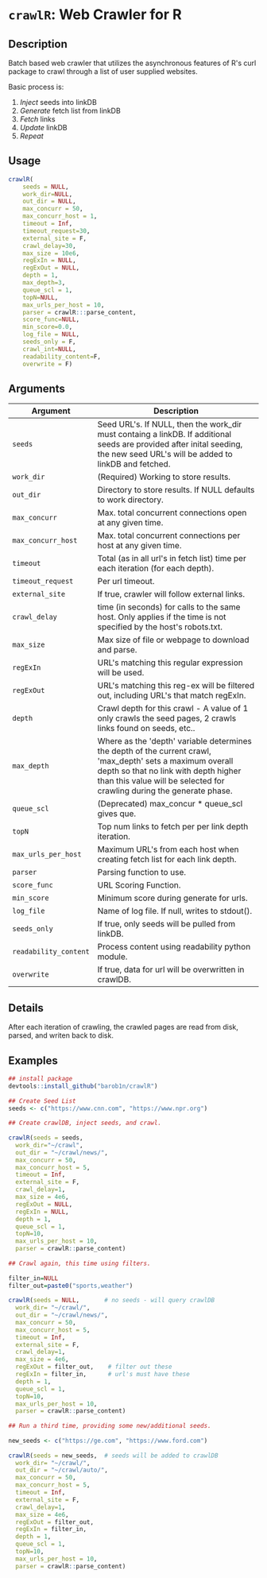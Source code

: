 # `crawlR`: Web Crawler for R

## Description

 Batch based web crawler that utilizes the asynchronous features of R's curl package to crawl through a
 list of user supplied websites.  
 
 Basic process is:
 1. *Inject* seeds into linkDB
 2. *Generate* fetch list from linkDB
 3. *Fetch* links
 4. *Update* linkDB
 4. *Repeat*

 
## Usage

```r
crawlR(
    seeds = NULL,
    work_dir=NULL,
    out_dir = NULL,
    max_concurr = 50,
    max_concurr_host = 1,
    timeout = Inf,
    timeout_request=30,
    external_site = F,
    crawl_delay=30,
    max_size = 10e6,
    regExIn = NULL,
    regExOut = NULL,
    depth = 1,
    max_depth=3,
    queue_scl = 1,
    topN=NULL,
    max_urls_per_host = 10,
    parser = crawlR:::parse_content,
    score_func=NULL,
    min_score=0.0,
    log_file = NULL,
    seeds_only = F,
    crawl_int=NULL,
    readability_content=F,
    overwrite = F)
```


## Arguments

Argument      |Description
------------- |----------------
```seeds```     |     Seed URL's. If NULL, then the work_dir must containg a linkDB.  If additional seeds are provided after inital seeding, the new seed URL's will be added to linkDB and fetched.
```work_dir```     |     (Required) Working to store results.
```out_dir```     |     Directory to store results. If NULL defaults to work directory.
```max_concurr```     |     Max. total concurrent connections open at any given time.
```max_concurr_host```     |     Max. total concurrent connections per host at any given time.
```timeout```     |     Total (as in all url's in fetch list) time per each iteration (for each depth).
```timeout_request```	| Per url timeout.
```external_site```     |     If true, crawler will follow external links.
```crawl_delay```     |     time (in seconds) for calls to the same host. Only applies if the  time is not specified by the host's robots.txt.
```max_size```     |     Max size of file or webpage to download and parse.
```regExIn```     |     URL's matching this regular expression will be used.
```regExOut```     |     URL's matching this reg-ex  will be filtered out, including URL's that match regExIn.
```depth```     |     Crawl depth for this crawl - A value of 1 only crawls the seed pages, 2 crawls links found on seeds, etc..
```max_depth```     |     Where as the 'depth' variable determines the depth of the current crawl, 'max_depth' sets a maximum overall depth so that no link with depth higher than this value will be selected for crawling during the generate phase.
```queue_scl```     |     (Deprecated) max_concur * queue_scl gives que.
```topN```     |     Top num links to fetch per per link depth iteration.
```max_urls_per_host```     |     Maximum URL's from each host when creating fetch list for each link depth.
```parser```     |     Parsing function to use.
```score_func```	|	URL Scoring Function.
```min_score```	|	Minimum score during generate for urls.
```log_file```	|	Name of log file. If null, writes to stdout().
```seeds_only```	|	If true, only seeds will be pulled from linkDB.
```readability_content```	|	Process content using readability python module.
```overwrite```	|	If true, data for url will be overwritten in crawlDB.


## Details


 After each iteration of crawling, the crawled
 pages are read from disk, parsed, and writen
 back to disk. 


## Examples

```r 
## install package
devtools::install_github("barob1n/crawlR")
 
## Create Seed List
seeds <- c("https://www.cnn.com", "https://www.npr.org")
 
## Create crawlDB, inject seeds, and crawl.
 
crawlR(seeds = seeds,
  work_dir="~/crawl",
  out_dir = "~/crawl/news/",
  max_concurr = 50,  
  max_concurr_host = 5,
  timeout = Inf,
  external_site = F,
  crawl_delay=1,
  max_size = 4e6,
  regExOut = NULL,
  regExIn = NULL,
  depth = 1,
  queue_scl = 1,
  topN=10,
  max_urls_per_host = 10,
  parser = crawlR::parse_content)
  
## Crawl again, this time using filters.
 
filter_in=NULL
filter_out=paste0("sports,weather")
 
crawlR(seeds = NULL,       # no seeds - will query crawlDB
  work_dir= "~/crawl/",
  out_dir = "~/crawl/news/",
  max_concurr = 50,
  max_concurr_host = 5,
  timeout = Inf,
  external_site = F,
  crawl_delay=1,
  max_size = 4e6,
  regExOut = filter_out,    # filter out these
  regExIn = filter_in,      # url's must have these 
  depth = 1,
  queue_scl = 1,
  topN=10,
  max_urls_per_host = 10,
  parser = crawlR::parse_content)
 
## Run a third time, providing some new/additional seeds.
 
new_seeds <- c("https://ge.com", "https://www.ford.com")
 
crawlR(seeds = new_seeds,  # seeds will be added to crawlDB 
  work_dir= "~/crawl/",
  out_dir = "~/crawl/auto/",
  max_concurr = 50,
  max_concurr_host = 5,
  timeout = Inf,
  external_site = F,
  crawl_delay=1,
  max_size = 4e6,
  regExOut = filter_out,
  regExIn = filter_in,    
  depth = 1,
  queue_scl = 1,
  topN=10,
  max_urls_per_host = 10,
  parser = crawlR::parse_content)
 
 
 
 
 ``` 

